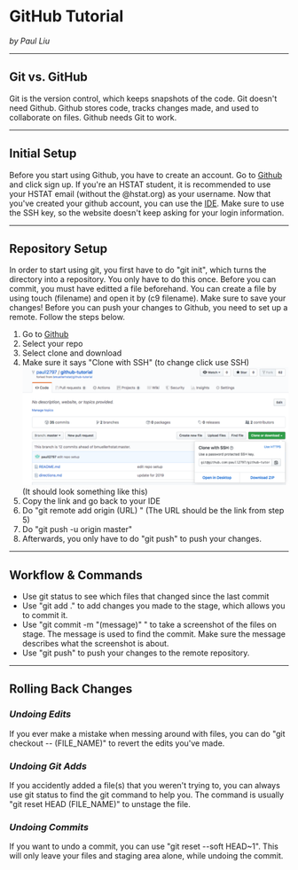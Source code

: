 # GitHub Tutorial

_by Paul Liu_

---
## Git vs. GitHub

Git is the version control, which keeps snapshots of the code. Git doesn't need Github. Github stores code, tracks changes made, and used to collaborate on files. Github needs Git to work.

---
## Initial Setup

Before you start using Github, you have to create an account. Go to [Github](https://github.com/) and click sign up. If you're an HSTAT student, it is recommended to use your HSTAT email (without the @hstat.org) as your username. Now that you've created your github account, you can use the [IDE](https://ide.cs50.io/). Make sure to use the SSH key, so the website doesn't keep asking for your login information.

---
## Repository Setup

In order to start using git, you first have to do "git init", which turns the directory into a repository. You only have to do this once. Before you can commit, you must have editted a file beforehand. You can create a file by using touch (filename) and open it by (c9 filename). Make sure to save your changes! Before you can push your changes to Github, you need to set up a remote. Follow the steps below.
  
1. Go to [Github](github.com) 
2. Select your repo
3. Select clone and download
4. Make sure it says "Clone with SSH" (to change click use SSH)
![ScreenShot](github-tutorial-remote-setup.png)
(It should look something like this)
5. Copy the link and go back to your IDE
6. Do "git remote add origin (URL) " (The URL should be the link from step 5)
7. Do "git push -u origin master"
8. Afterwards, you only have to do "git push" to push your changes.
---
## Workflow & Commands

* Use git status to see which files that changed since the last commit
* Use "git add ." to add changes you made to the stage, which allows you to commit it.
* Use "git commit -m "(message)" " to take a screenshot of the files on stage. The message is used to find the commit. Make sure the message describes what the screenshot is about.
* Use "git push" to push your changes to the remote repository.

---
## Rolling Back Changes

### _Undoing Edits_  
If you ever make a mistake when messing around with files, you can do "git checkout -- (FILE_NAME)" to revert the edits you've made.

### _Undoing Git Adds_  
If you accidently added a file(s) that you weren't trying to, you can always use git status to find the git command to help you. The command is usually "git reset HEAD (FILE_NAME)" to unstage the file.

### _Undoing Commits_  
If you want to undo a commit, you can use "git reset --soft HEAD~1". This will only leave your files and staging area alone, while undoing the commit.
